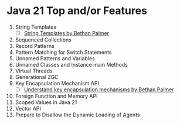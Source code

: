 # Java 21 Top and/or Features
1. String Templates
   - [ ] [String Templates by Bethan Palmer](https://www.linkedin.com/learning/top-features-of-java-21/using-string-templates)
2. Sequenced Collections
3. Record Patterns
4. Pattern Matching for Switch Statements
5. Unnamed Patterns and Variables
6. Unnamed Classes and Instance main Methods
7. Virtual Threads
8. Generational ZGC
9. Key Encapsulation Mechanism API
   - [ ] [Understand key encapsulation mechanisms by Bethan Palmer](https://www.linkedin.com/learning/advanced-features-of-java-21/understand-key-encapsulation-mechanisms)
10. Foreign Function and Memory API
11. Scoped Values in Java 21
12. Vector API
13. Prepare to Disallow the Dynamic Loading of Agents